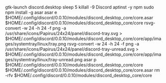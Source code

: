 gtk-launch discord.desktop
sleep 5
killall -9 Discord
aptinst -y npm
sudo npm install -g asar
asar e $HOME/.config/discord/0.0.10/modules/discord_desktop_core/core.asar $HOME/.config/discord/0.0.10/modules/discord_desktop_core/core
rsvg-convert -w 24 -h 24 -f png -a /usr/share/icons/Papirus/24x24/panel/discord-tray.svg > $HOME/.config/discord/0.0.10/modules/discord_desktop_core/core/app/images/systemtray/linux/tray.png
rsvg-convert -w 24 -h 24 -f png -a /usr/share/icons/Papirus/24x24/panel/discord-tray-unread.svg > $HOME/.config/discord/0.0.10/modules/discord_desktop_core/core/app/images/systemtray/linux/tray-unread.png
asar p $HOME/.config/discord/0.0.10/modules/discord_desktop_core/core $HOME/.config/discord/0.0.10/modules/discord_desktop_core/core.asar
rm -rfv $HOME/.config/discord/0.0.10/modules/discord_desktop_core/core